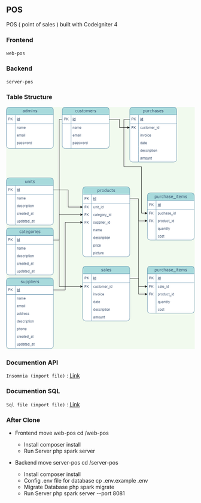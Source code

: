 ## POS
POS ( point of sales ) built with Codeigniter 4

### Frontend
`web-pos` 

### Backend
`server-pos`

### Table Structure
![Table Structure](https://github.com/imankubbil/majo-pos/raw/dev/document/ERD.png)

### Documention API
`Insomnia (import file)` : [Link](https://github.com/imankubbil/majo-pos/tree/dev/document/collection-insomnia)

### Documention SQL
`Sql file (import file)` : [Link](https://github.com/imankubbil/majo-pos/raw/dev/document/posmajo.sql)

### After Clone
- Frontend
    move web-pos
    cd /web-pos
    - Install
        composer install
    - Run Server
        php spark server

- Backend
    move server-pos
    cd /server-pos
    - Install
        composer install
    - Config .env file for database
        cp .env.example .env
    - Migrate Database
        php spark migrate
    - Run Server
        php spark server --port 8081